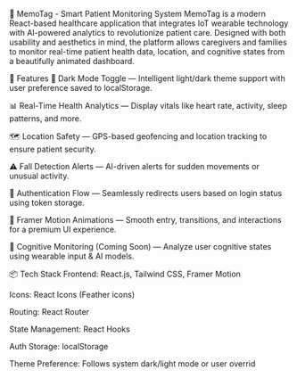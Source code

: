 🏥 MemoTag - Smart Patient Monitoring System
MemoTag is a modern React-based healthcare application that integrates IoT wearable technology with AI-powered analytics to revolutionize patient care. Designed with both usability and aesthetics in mind, the platform allows caregivers and families to monitor real-time patient health data, location, and cognitive states from a beautifully animated dashboard.



🌟 Features
🎨 Dark Mode Toggle — Intelligent light/dark theme support with user preference saved to localStorage.

📊 Real-Time Health Analytics — Display vitals like heart rate, activity, sleep patterns, and more.

🗺️ Location Safety — GPS-based geofencing and location tracking to ensure patient security.

⚠️ Fall Detection Alerts — AI-driven alerts for sudden movements or unusual activity.

🔐 Authentication Flow — Seamlessly redirects users based on login status using token storage.

🚀 Framer Motion Animations — Smooth entry, transitions, and interactions for a premium UI experience.

🧠 Cognitive Monitoring (Coming Soon) — Analyze user cognitive states using wearable input & AI models.

📦 Tech Stack
Frontend: React.js, Tailwind CSS, Framer Motion

Icons: React Icons (Feather icons)

Routing: React Router

State Management: React Hooks

Auth Storage: localStorage

Theme Preference: Follows system dark/light mode or user overrid
